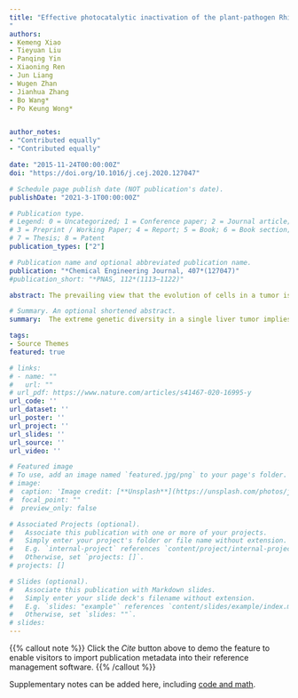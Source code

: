 ```yaml
---
title: "Effective photocatalytic inactivation of the plant-pathogen Rhizobium radiobacter by carbon-based material: Mechanism and agriculture application
"
authors:
- Kemeng Xiao
- Tieyuan Liu
- Panqing Yin
- Xiaoning Ren
- Jun Liang
- Wugen Zhan
- Jianhua Zhang
- Bo Wang*
- Po Keung Wong*


author_notes:
- "Contributed equally"
- "Contributed equally"

date: "2015-11-24T00:00:00Z"
doi: "https://doi.org/10.1016/j.cej.2020.127047"

# Schedule page publish date (NOT publication's date).
publishDate: "2021-3-1T00:00:00Z"

# Publication type.
# Legend: 0 = Uncategorized; 1 = Conference paper; 2 = Journal article;
# 3 = Preprint / Working Paper; 4 = Report; 5 = Book; 6 = Book section;
# 7 = Thesis; 8 = Patent
publication_types: ["2"]

# Publication name and optional abbreviated publication name.
publication: "*Chemical Engineering Journal, 407*(127047)"
#publication_short: "*PNAS, 112*(1113–1122)"

abstract: The prevailing view that the evolution of cells in a tumor is driven by Darwinian selection has never been rigorously tested. Because selection greatly affects the level of intratumor genetic diversity, it is important to assess whether intratumor evolution follows the Darwinian or the non-Darwinian mode of evolution. To provide the statistical power, many regions in a single tumor need to be sampled and analyzed much more extensively than has been attempted in previous intratumor studies. Here, from a hepatocellular carcinoma (HCC) tumor, we evaluated multiregional samples from the tumor, using either whole-exome sequencing (WES) (n = 23 samples) or genotyping (n = 286) under both the infinite-site and infinite-allele models of population genetics. In addition to the many single-nucleotide variations (SNVs) present in all samples, there were 35 “polymorphic” SNVs among samples. High genetic diversity was evident as the 23 WES samples defined 20 unique cell clones. With all 286 samples genotyped, clonal diversity agreed well with the non-Darwinian model with no evidence of positive Darwinian selection. Under the non-Darwinian model, MALL (the number of coding region mutations in the entire tumor) was estimated to be greater than 100 million in this tumor. DNA sequences reveal local diversities in small patches of cells and validate the estimation. In contrast, the genetic diversity under a Darwinian model would generally be orders of magnitude smaller. Because the level of genetic diversity will have implications on therapeutic resistance, non-Darwinian evolution should be heeded in cancer treatments even for microscopic tumors.

# Summary. An optional shortened abstract.
summary:  The extreme genetic diversity in a single liver tumor implies clonal evolution under the non-Darwinian mode.

tags:
- Source Themes
featured: true

# links:
# - name: ""
#   url: ""
# url_pdf: https://www.nature.com/articles/s41467-020-16995-y
url_code: ''
url_dataset: ''
url_poster: ''
url_project: ''
url_slides: ''
url_source: ''
url_video: ''

# Featured image
# To use, add an image named `featured.jpg/png` to your page's folder. 
# image:
#  caption: 'Image credit: [**Unsplash**](https://unsplash.com/photos/jdD8gXaTZsc)'
#  focal_point: ""
#  preview_only: false

# Associated Projects (optional).
#   Associate this publication with one or more of your projects.
#   Simply enter your project's folder or file name without extension.
#   E.g. `internal-project` references `content/project/internal-project/index.md`.
#   Otherwise, set `projects: []`.
# projects: []

# Slides (optional).
#   Associate this publication with Markdown slides.
#   Simply enter your slide deck's filename without extension.
#   E.g. `slides: "example"` references `content/slides/example/index.md`.
#   Otherwise, set `slides: ""`.
# slides:
---
```


{{% callout note %}}
Click the *Cite* button above to demo the feature to enable visitors to import publication metadata into their reference management software.
{{% /callout %}}

Supplementary notes can be added here, including [code and math](https://sourcethemes.com/academic/docs/writing-markdown-latex/).
